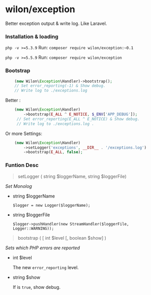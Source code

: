 # wilon/exception

Better exception output & write log. Like Laravel.

### Installation & loading

`php -v >=5.3.9` Run:  `composer require wilon/exception:~0.1`

`php -v >=5.5.9` Run:  `composer require wilon/exception`

### Bootstrap

```php
    (new Wilon\Exception\Handler)->bootstrap();
    // Set error_reporting(-1) & Show debug.
    // Write log to ./exceptions.log
```

Better :

```php
    (new Wilon\Exception\Handler)
        ->bootstrap(E_ALL ^ E_NOTICE, $_ENV['APP_DEBUG']);
     // Set error_reporting(E_ALL ^ E_NOTICE) & Show debug.
     // Write log to ./exceptions.log .
```

Or more Settings:

```php
    (new Wilon\Exception\Handler)
        ->setLogger('exceptions', __DIR__ . '/exceptions.log')
        ->bootstrap(E_ALL, false);
```

### Funtion Desc

>  setLogger ( string $loggerName, string $loggerFile)

*Set Monolog*

* string $loggerName

    `$logger = new Logger($loggerName);`

* string $loggerFile

    `$logger->pushHandler(new StreamHandler($loggerFile, Logger::WARNING));`

>  bootstrap (  [ int $level [, boolean $show] )

*Sets which PHP errors are reported*

* int $level

    The new `error_reporting` level.

* string $show

    If is `true`, show debug.

